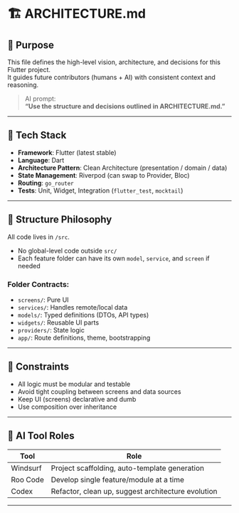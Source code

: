 # 🏗 ARCHITECTURE.md

## 📌 Purpose

This file defines the high-level vision, architecture, and decisions for this Flutter project.  
It guides future contributors (humans + AI) with consistent context and reasoning.

> AI prompt:  
> **“Use the structure and decisions outlined in ARCHITECTURE.md.”**

---

## 🧱 Tech Stack

- **Framework**: Flutter (latest stable)
- **Language**: Dart
- **Architecture Pattern**: Clean Architecture (presentation / domain / data)
- **State Management**: Riverpod (can swap to Provider, Bloc)
- **Routing**: `go_router`
- **Tests**: Unit, Widget, Integration (`flutter_test`, `mocktail`)

---

## 🧩 Structure Philosophy

All code lives in `/src`.  
- No global-level code outside `src/`
- Each feature folder can have its own `model`, `service`, and `screen` if needed

### Folder Contracts:
- `screens/`: Pure UI
- `services/`: Handles remote/local data
- `models/`: Typed definitions (DTOs, API types)
- `widgets/`: Reusable UI parts
- `providers/`: State logic
- `app/`: Route definitions, theme, bootstrapping

---

## 📐 Constraints

- All logic must be modular and testable
- Avoid tight coupling between screens and data sources
- Keep UI (screens) declarative and dumb
- Use composition over inheritance

---

## 🧠 AI Tool Roles

| Tool      | Role                                  |
|-----------|----------------------------------------|
| Windsurf  | Project scaffolding, auto-template generation |
| Roo Code  | Develop single feature/module at a time |
| Codex     | Refactor, clean up, suggest architecture evolution |

---
